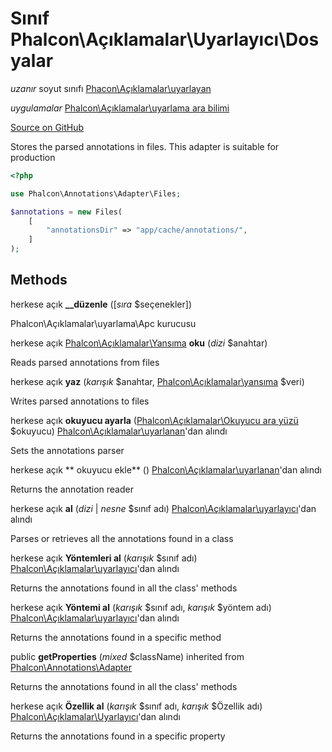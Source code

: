 # Sınıf **Phalcon\\Açıklamalar\\Uyarlayıcı\\Dosyalar**

*uzanır* soyut sınıfı [Phacon\Açıklamalar\uyarlayan](/en/3.2/api/Phalcon_Annotations_Adapter)

*uygulamalar* [Phalcon\Açıklamalar\uyarlama ara bilimi](/en/3.2/api/Phalcon_Annotations_AdapterInterface)

<a href="https://github.com/phalcon/cphalcon/blob/master/phalcon/annotations/adapter/files.zep" class="btn btn-default btn-sm">Source on GitHub</a>

Stores the parsed annotations in files. This adapter is suitable for production

```php
<?php

use Phalcon\Annotations\Adapter\Files;

$annotations = new Files(
    [
        "annotationsDir" => "app/cache/annotations/",
    ]
);

```

## Methods

herkese açık **__düzenle** ([*sıra* $seçenekler])

Phalcon\\Açıklamalar\\uyarlama\\Apc kurucusu

herkese açık [Phalcon\Açıklamalar\Yansıma](/en/3.2/api/Phalcon_Annotations_Reflection) **oku** (*dizi* $anahtar)

Reads parsed annotations from files

herkese açık **yaz** (*karışık* $anahtar, [Phalcon\Açıklamalar\yansıma](/en/3.2/api/Phalcon_Annotations_Reflection) $veri)

Writes parsed annotations to files

herkese açık **okuyucu ayarla** ([Phalcon\Açıklamalar\Okuyucu ara yüzü](/en/3.2/api/Phalcon_Annotations_ReaderInterface) $okuyucu) [Phalcon\Açıklamalar\uyarlanan](/en/3.2/api/Phalcon_Annotations_Adapter)'dan alındı

Sets the annotations parser

herkese açık ** okuyucu ekle** () [Phalcon\Açıklamalar\uyarlanan](/en/3.2/api/Phalcon_Annotations_Adapter)'dan alındı

Returns the annotation reader

herkese açık **al** (*dizi* | *nesne* $sınıf adı) [Phalcon\Açıklamalar\uyarlayıcı](/en/3.2/api/Phalcon_Annotations_Adapter)'dan alındı

Parses or retrieves all the annotations found in a class

herkese açık **Yöntemleri al** (*karışık* $sınıf adı) [Phalcon\Açıklamalar\uyarlayıcı](/en/3.2/api/Phalcon_Annotations_Adapter)'dan alındı

Returns the annotations found in all the class' methods

herkese açık **Yöntemi al** (*karışık* $sınıf adı, *karışık* $yöntem adı) [Phalcon\Açıklamalar\uyarlayıcı](/en/3.2/api/Phalcon_Annotations_Adapter)'dan alındı

Returns the annotations found in a specific method

public **getProperties** (*mixed* $className) inherited from [Phalcon\Annotations\Adapter](/en/3.2/api/Phalcon_Annotations_Adapter)

Returns the annotations found in all the class' methods

herkese açık **Özellik al** (*karışık* $sınıf adı, *karışık* $Özellik adı) [Phalcon\Açıklamalar\Uyarlayıcı](/en/3.2/api/Phalcon_Annotations_Adapter)'dan alındı

Returns the annotations found in a specific property